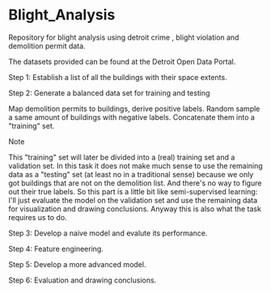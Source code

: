 # Blight_Analysis

Repository for  blight analysis using detroit crime , blight violation and demolition permit data.

The datasets provided can be found at the Detroit Open Data Portal.

Step 1: Establish a list of all the buildings with their space extents.

Step 2: Generate a balanced data set for training and testing

Map demolition permits to buildings, derive positive labels.
Random sample a same amount of buildings with negative labels.
Concatenate them into a "training" set.

Note

This "training" set will later be divided into a (real) training set and a validation set. In this task it does not make much sense to use the remaining data as a "testing" set (at least no in a traditional sense) because we only got buildings that are not on the demolition list. And there's no way to figure out their true labels. So this part is a little bit like semi-supervised learning: I'll just evaluate the model on the validation set and use the remaining data for visualization and drawing conclusions. Anyway this is also what the task requires us to do.

Step 3: Develop a naive model and evalute its performance.

Step 4: Feature engineering.

Step 5: Develop a more advanced model.

Step 6: Evaluation and drawing conclusions.

